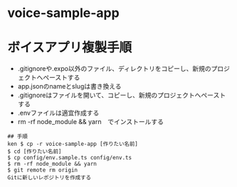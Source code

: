 # voice-sample-app

# ボイスアプリ複製手順
- .gitignoreや.expo以外のファイル、ディレクトリをコピーし、新規のプロジェクトへペーストする
- app.jsonのnameとslugは書き換える
- .gitignoreはファイルを開いて、コピーし、新規のプロジェクトへペーストする
- .envファイルは適宜作成する
- rm -rf node_module && yarn　でインストールする

```
## 手順
ken $ cp -r voice-sample-app [作りたい名前]
$ cd [作りたい名前]
$ cp config/env.sample.ts config/env.ts
$ rm -rf node_module && yarn
$ git remote rm origin
Gitに新しいレポジトリを作成する
```